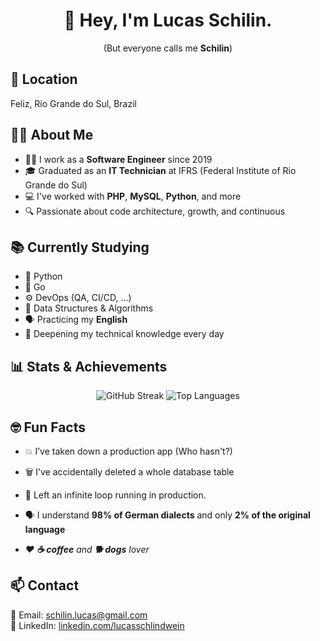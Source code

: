<h1 align="center">👋 Hey, I'm Lucas Schilin.</h1>

<p align="center">
  (But everyone calls me <strong>Schilin</strong>)
</p>

<!-- <p align="center">
  <img src="https://img.shields.io/badge/-Python-3776AB?style=for-the-badge&logo=python&logoColor=white" />
  <img src="https://img.shields.io/badge/-Go-00ADD8?style=for-the-badge&logo=go&logoColor=white" />
  <img src="https://img.shields.io/badge/-PHP-777BB4?style=for-the-badge&logo=php&logoColor=white" />
  <img src="https://img.shields.io/badge/-Angular-DD0031?style=for-the-badge&logo=angular&logoColor=white" />
</p> -->

## 📍 Location
Feliz, Rio Grande do Sul, Brazil

## 👨‍💻 About Me
- 👨‍💻 I work as a **Software Engineer** since 2019
- 🎓 Graduated as an **IT Technician** at IFRS (Federal Institute of Rio Grande do Sul)
- 💻 I've worked with **PHP**, **MySQL**, **Python**, and more
- 🔍 Passionate about code architecture, growth, and continuous 

## 📚 Currently Studying
- 🐍 Python
- 🐹 Go
- ⚙️ DevOps (QA, CI/CD, ...)
- 🧠 Data Structures & Algorithms
- 🗣 Practicing my **English**
- 📘 Deepening my technical knowledge every day

## 📊 Stats & Achievements

<p align="center">
  <!-- GitHub Streak: sequência de commits -->
  <img src="https://github-readme-streak-stats.herokuapp.com/?user=lucasschilin" alt="GitHub Streak" />

  <!-- Top Languages: gráfico das linguagens mais usadas -->
  <img src="https://github-readme-stats.vercel.app/api/top-langs/?username=lucasschilin&layout=compact&langs_count=8" alt="Top Languages" />
  
</p>


## 🤓 Fun Facts
- 💥 I’ve taken down a production app (Who hasn't?)
- 🗑️ I’ve accidentally deleted a whole database table
- 🔁 Left an infinite loop running in production.
- 🗣 I understand **98% of German dialects** and only **2% of the original language**


- *❤️ **☕ coffee** and **🐕 dogs** lover*

## 📫 Contact
📧 Email: schilin.lucas@gmail.com  
🔗 LinkedIn: [linkedin.com/lucasschlindwein](https://linkedin.com/lucasschlindwein)
